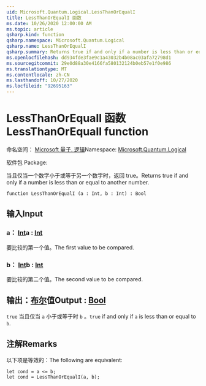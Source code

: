 ```yaml
---
uid: Microsoft.Quantum.Logical.LessThanOrEqualI
title: LessThanOrEqualI 函数
ms.date: 10/26/2020 12:00:00 AM
ms.topic: article
qsharp.kind: function
qsharp.namespace: Microsoft.Quantum.Logical
qsharp.name: LessThanOrEqualI
qsharp.summary: Returns true if and only if a number is less than or equal to another number.
ms.openlocfilehash: dd934fde3fae9c1a43032b4b08ac03afa72798d1
ms.sourcegitcommit: 29e0d88a30e4166fa580132124b0eb57e1f0e986
ms.translationtype: MT
ms.contentlocale: zh-CN
ms.lasthandoff: 10/27/2020
ms.locfileid: "92695163"
---
```

# <a name="lessthanorequali-function"></a><span data-ttu-id="87858-102">LessThanOrEqualI 函数</span><span class="sxs-lookup"><span data-stu-id="87858-102">LessThanOrEqualI function</span></span>

<span data-ttu-id="87858-103">命名空间： [Microsoft 量子. 逻辑](xref:Microsoft.Quantum.Logical)</span><span class="sxs-lookup"><span data-stu-id="87858-103">Namespace: [Microsoft.Quantum.Logical](xref:Microsoft.Quantum.Logical)</span></span>

<span data-ttu-id="87858-104">软件包 [](https://nuget.org/packages/)</span><span class="sxs-lookup"><span data-stu-id="87858-104">Package: [](https://nuget.org/packages/)</span></span>


<span data-ttu-id="87858-105">当且仅当一个数字小于或等于另一个数字时，返回 true。</span><span class="sxs-lookup"><span data-stu-id="87858-105">Returns true if and only if a number is less than or equal to another number.</span></span>

```qsharp
function LessThanOrEqualI (a : Int, b : Int) : Bool
```


## <a name="input"></a><span data-ttu-id="87858-106">输入</span><span class="sxs-lookup"><span data-stu-id="87858-106">Input</span></span>

### <a name="a--int"></a><span data-ttu-id="87858-107">a： [Int](xref:microsoft.quantum.lang-ref.int)</span><span class="sxs-lookup"><span data-stu-id="87858-107">a : [Int](xref:microsoft.quantum.lang-ref.int)</span></span>

<span data-ttu-id="87858-108">要比较的第一个值。</span><span class="sxs-lookup"><span data-stu-id="87858-108">The first value to be compared.</span></span>


### <a name="b--int"></a><span data-ttu-id="87858-109">b： [Int](xref:microsoft.quantum.lang-ref.int)</span><span class="sxs-lookup"><span data-stu-id="87858-109">b : [Int](xref:microsoft.quantum.lang-ref.int)</span></span>

<span data-ttu-id="87858-110">要比较的第二个值。</span><span class="sxs-lookup"><span data-stu-id="87858-110">The second value to be compared.</span></span>



## <a name="output--bool"></a><span data-ttu-id="87858-111">输出：[布尔](xref:microsoft.quantum.lang-ref.bool)值</span><span class="sxs-lookup"><span data-stu-id="87858-111">Output : [Bool](xref:microsoft.quantum.lang-ref.bool)</span></span>

<span data-ttu-id="87858-112">`true` 当且仅当 `a` 小于或等于时 `b` 。</span><span class="sxs-lookup"><span data-stu-id="87858-112">`true` if and only if `a` is less than or equal to `b`.</span></span>

## <a name="remarks"></a><span data-ttu-id="87858-113">注解</span><span class="sxs-lookup"><span data-stu-id="87858-113">Remarks</span></span>

<span data-ttu-id="87858-114">以下项是等效的：</span><span class="sxs-lookup"><span data-stu-id="87858-114">The following are equivalent:</span></span>

```Q#
let cond = a <= b;
let cond = LessThanOrEqualI(a, b);
```